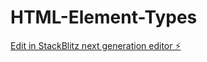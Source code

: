 # HTML-Element-Types

[Edit in StackBlitz next generation editor ⚡️](https://stackblitz.com/~/github.com/kuldeepit/HTML-Element-Types)
